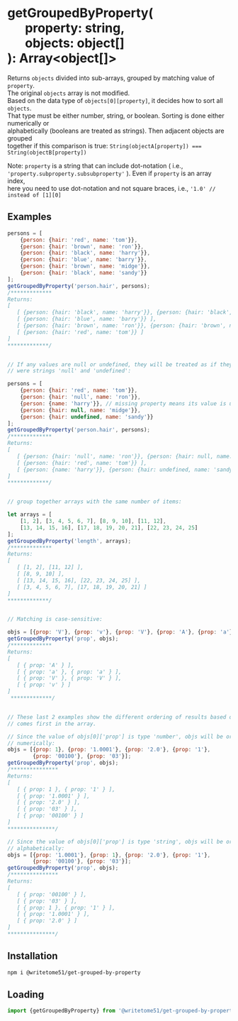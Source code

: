 # getGroupedByProperty(<br>&nbsp;&nbsp;&nbsp;&nbsp;&nbsp;&nbsp;property: string,<br>&nbsp;&nbsp;&nbsp;&nbsp;&nbsp;&nbsp;objects: object[]<br>): Array<object[]>

Returns `objects` divided into sub-arrays, grouped by matching value of `property`.  
The original `objects` array is not modified.  
Based on the data type of `objects[0][property]`, it decides how to sort all `objects`.  
That type must be either number, string, or boolean.  Sorting is done either numerically or  
alphabetically (booleans are treated as strings).  Then adjacent objects are grouped  
together if this comparison is true: `String(objectA[property]) === String(objectB[property])`

Note: `property` is a string that can include dot-notation ( i.e.,  
`'property.subproperty.subsubproperty'` ).  Even if `property` is an array index,  
here you need to use dot-notation and not square braces, i.e., `'1.0' // instead of [1][0]`  

## Examples
```js
persons = [
	{person: {hair: 'red', name: 'tom'}},
	{person: {hair: 'brown', name: 'ron'}},
	{person: {hair: 'black', name: 'harry'}},
	{person: {hair: 'blue', name: 'barry'}},
	{person: {hair: 'brown', name: 'midge'}},
	{person: {hair: 'black', name: 'sandy'}}
];
getGroupedByProperty('person.hair', persons);
/*************
Returns:
[
   [ {person: {hair: 'black', name: 'harry'}}, {person: {hair: 'black', name: 'sandy'}} ],
   [ {person: {hair: 'blue', name: 'barry'}} ],
   [ {person: {hair: 'brown', name: 'ron'}}, {person: {hair: 'brown', name: 'midge'}} ],
   [ {person: {hair: 'red', name: 'tom'}} ]
]
*************/


// If any values are null or undefined, they will be treated as if they
// were strings 'null' and 'undefined':

persons = [
	{person: {hair: 'red', name: 'tom'}},
	{person: {hair: 'null', name: 'ron'}},
	{person: {name: 'harry'}}, // missing property means its value is undefined.
	{person: {hair: null, name: 'midge'}},
	{person: {hair: undefined, name: 'sandy'}}
];
getGroupedByProperty('person.hair', persons);
/*************
Returns:
[
   [ {person: {hair: 'null', name: 'ron'}}, {person: {hair: null, name: 'midge'}} ],
   [ {person: {hair: 'red', name: 'tom'}} ],
   [ {person: {name: 'harry'}}, {person: {hair: undefined, name: 'sandy'}} ]
]
*************/


// group together arrays with the same number of items:

let arrays = [
    [1, 2], [3, 4, 5, 6, 7], [8, 9, 10], [11, 12], 
    [13, 14, 15, 16], [17, 18, 19, 20, 21], [22, 23, 24, 25]
];
getGroupedByProperty('length', arrays);
/*************
Returns:
[
   [ [1, 2], [11, 12] ],
   [ [8, 9, 10] ],
   [ [13, 14, 15, 16], [22, 23, 24, 25] ],
   [ [3, 4, 5, 6, 7], [17, 18, 19, 20, 21] ]
]
*************/


// Matching is case-sensitive:

objs = [{prop: 'V'}, {prop: 'v'}, {prop: 'V'}, {prop: 'A'}, {prop: 'a'}, {prop: 'a'}];
getGroupedByProperty('prop', objs);
/*************
Returns:
[
   [ { prop: 'A' } ],
   [ { prop: 'a' }, { prop: 'a' } ],
   [ { prop: 'V' }, { prop: 'V' } ],
   [ { prop: 'v' } ]
]
 *************/


// These last 2 examples show the different ordering of results based on what object
// comes first in the array.

// Since the value of objs[0]['prop'] is type 'number', objs will be ordered
// numerically:
objs = [{prop: 1}, {prop: '1.0001'}, {prop: '2.0'}, {prop: '1'}, 
        {prop: '00100'}, {prop: '03'}];
getGroupedByProperty('prop', objs);
/***************
Returns:
[
   [ { prop: 1 }, { prop: '1' } ],
   [ { prop: '1.0001' } ],
   [ { prop: '2.0' } ],
   [ { prop: '03' } ],
   [ { prop: '00100' } ]
]
***************/

// Since the value of objs[0]['prop'] is type 'string', objs will be ordered
// alphabetically:
objs = [{prop: '1.0001'}, {prop: 1}, {prop: '2.0'}, {prop: '1'}, 
        {prop: '00100'}, {prop: '03'}];
getGroupedByProperty('prop', objs);
/***************
Returns:
[
   [ { prop: '00100' } ],
   [ { prop: '03' } ],
   [ { prop: 1 }, { prop: '1' } ],
   [ { prop: '1.0001' } ],
   [ { prop: '2.0' } ]
]
***************/
```

## Installation

```bash
npm i @writetome51/get-grouped-by-property
```
## Loading
```js
import {getGroupedByProperty} from '@writetome51/get-grouped-by-property';
```
